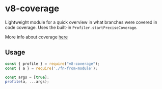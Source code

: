 # v8-coverage
Lightweight module for a quick overview in what branches were covered in code coverage. Uses the built-in `Profiler.startPreciseCoverage`.

More info about coverage [here](https://v8.dev/blog/javascript-code-coverage)

## Usage
```js
const { profile } = require("v8-coverage");
const { a } = require('./fn-from-module');

const args = [true];
profile(a, ...args);
```